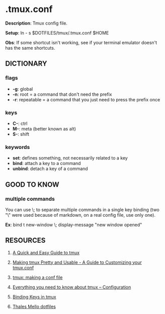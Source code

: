 # .tmux.conf
**Description**: Tmux config file.

**Setup**: ln - s $DOTFILES/tmux/.tmux.conf $HOME

**Obs**: If some shortcut isn't working, see if your terminal emulator doesn't has the same shortcuts.

## DICTIONARY
### flags
- **-g**: global
- **-n**: root = a command that don't need the prefix
- **-r**: repeatable = a command that you just need to press the prefix once

### keys
- **C-**: ctrl
- **M-**: meta (better known as alt)
- **S-**: shift

### keywords
- **set**: defines something, not necessarily related to a key
- **bind**: attach a key to a command
- **unbind**: detach a key of a command

## GOOD TO KNOW
### multiple commands
You can use \\; to separate multiple commands in a single key binding (two "\\" were used because of markdown, on a real config file, use only one).

**Ex**: bind t new-window \\; display-message "new window opened"

## RESOURCES
1. [A Quick and Easy Guide to tmux](https://www.hamvocke.com/blog/a-quick-and-easy-guide-to-tmux/)

2. [Making tmux Pretty and Usable - A Guide to Customizing your tmux.conf](https://www.hamvocke.com/blog/a-guide-to-customizing-your-tmux-conf/)

3. [tmux: making a conf file](http://www.deanbodenham.com/learn/tmux-conf-file.html)

4. [Everything you need to know about tmux – Configuration](https://arcolinux.com/everthing-you-need-to-know-about-tmux-configuration/)

5. [Binding Keys in tmux](https://www.seanh.cc/2020/12/28/binding-keys-in-tmux/)

6. [Thales Mello dotfiles](https://github.com/thalesmello/dotfiles/blob/master/tmux.conf)